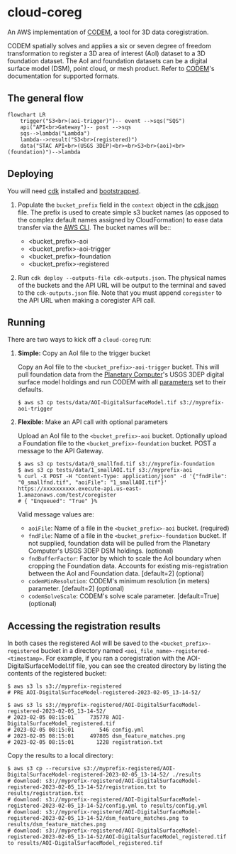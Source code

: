 # cloud-coreg

An AWS implementation of [CODEM](https://github.com/NCALM-UH/CODEM), a tool for 3D data coregistration.

CODEM spatially solves and applies a six or seven degree of freedom transformation to register a 3D area of interest (AoI) dataset to a 3D foundation dataset. The AoI and foundation datasets can be a digital surface model (DSM), point cloud, or mesh product. Refer to [CODEM](https://github.com/NCALM-UH/CODEM)'s documentation for supported formats.

## The general flow

```mermaid
flowchart LR
    trigger("S3<br>(aoi-trigger)")-- event -->sqs("SQS")
    api("API<br>Gateway")-- post -->sqs
    sqs-->lambda("Lambda")
    lambda-->result("S3<br>(registered)")
    data("STAC API<br>(USGS 3DEP)<br><br>S3<br>(aoi)<br>(foundation)")-->lambda
```

## Deploying

You will need [cdk](https://docs.aws.amazon.com/cdk/v2/guide/getting_started.html#getting_started_install) installed and [bootstrapped](https://docs.aws.amazon.com/cdk/v2/guide/getting_started.html#getting_started_bootstrap).

1. Populate the `bucket_prefix` field in the `context` object in the [cdk.json](cdk.json) file. The prefix is used to create simple s3 bucket names (as opposed to the complex default names assigned by CloudFormation) to ease data transfer via the [AWS CLI](https://awscli.amazonaws.com/v2/documentation/api/latest/reference/s3/cp.html). The bucket names will be::

    - <bucket_prefix>-aoi
    - <bucket_prefix>-aoi-trigger
    - <bucket_prefix>-foundation
    - <bucket_prefix>-registered

2. Run `cdk deploy --outputs-file cdk-outputs.json`. The physical names of the buckets and the API URL will be output to the terminal and saved to the `cdk-outputs.json` file. Note that you must append `coregister` to the API URL when making a coregister API call.

## Running

There are two ways to kick off a `cloud-coreg` run:

1. **Simple:** Copy an AoI file to the trigger bucket

    Copy an AoI file to the `<bucket_prefix>-aoi-trigger` bucket. This will pull foundation data from the [Planetary Computer](https://planetarycomputer.microsoft.com/)'s USGS 3DEP digital surface model holdings and run CODEM with all [parameters](https://github.com/NCALM-UH/CODEM/blob/main/docs/configuration.md) set to their defaults.

    ```shell
    $ aws s3 cp tests/data/AOI-DigitalSurfaceModel.tif s3://myprefix-aoi-trigger
    ```

2. **Flexible:** Make an API call with optional parameters

    Upload an AoI file to the `<bucket_prefix>-aoi` bucket. Optionally upload a Foundation file to the `<bucket_prefix>-foundation` bucket. POST a message to the API Gateway.

    ```shell
    $ aws s3 cp tests/data/0_smallfnd.tif s3://myprefix-foundation
    $ aws s3 cp tests/data/1_smallAOI.tif s3://myprefix-aoi
    % curl -X POST -H "Content-Type: application/json" -d '{"fndFile": "0_smallfnd.tif", "aoiFile": "1_smallAOI.tif"}' https://xxxxxxxxxx.execute-api.us-east-1.amazonaws.com/test/coregister
    # { "Enqueued": "True" }%
    ```
    
    Valid message values are:

    - `aoiFile`: Name of a file in the `<bucket_prefix>-aoi` bucket. (required)
    - `fndFile`: Name of a file in the `<bucket_prefix>-foundation` bucket. If not supplied, foundation data will be pulled from the Planetary Computer's USGS 3DEP DSM holdings. (optional)
    - `fndBufferFactor`: Factor by which to scale the AoI boundary when cropping the Foundation data. Accounts for existing mis-registration between the AoI and Foundation data. [default=2] (optional)
    - `codemMinResolution`: CODEM's minimum resolution (in meters) parameter. [default=2] (optional)
    - `codemSolveScale`: CODEM's solve scale parameter. [default=True] (optional)

## Accessing the registration results

In both cases the registered AoI will be saved to the `<bucket_prefix>-registered` bucket in a directory named `<aoi_file_name>-registered-<timestamp>`. For example, if you ran a coregistration with the AOI-DigitalSurfaceModel.tif file, you can see the created directory by listing the contents of the registered bucket:

```shell
$ aws s3 ls s3://myprefix-registered
# PRE AOI-DigitalSurfaceModel-registered-2023-02-05_13-14-52/
```

```shell
$ aws s3 ls s3://myprefix-registered/AOI-DigitalSurfaceModel-registered-2023-02-05_13-14-52/
# 2023-02-05 08:15:01     735778 AOI-DigitalSurfaceModel_registered.tif
# 2023-02-05 08:15:01        546 config.yml
# 2023-02-05 08:15:01     497805 dsm_feature_matches.png
# 2023-02-05 08:15:01       1228 registration.txt
```

Copy the results to a local directory:
```shell
$ aws s3 cp --recursive s3://myprefix-registered/AOI-DigitalSurfaceModel-registered-2023-02-05_13-14-52/ ./results
# download: s3://myprefix-registered/AOI-DigitalSurfaceModel-registered-2023-02-05_13-14-52/registration.txt to results/registration.txt
# download: s3://myprefix-registered/AOI-DigitalSurfaceModel-registered-2023-02-05_13-14-52/config.yml to results/config.yml
# download: s3://myprefix-registered/AOI-DigitalSurfaceModel-registered-2023-02-05_13-14-52/dsm_feature_matches.png to results/dsm_feature_matches.png
# download: s3://myprefix-registered/AOI-DigitalSurfaceModel-registered-2023-02-05_13-14-52/AOI-DigitalSurfaceModel_registered.tif to results/AOI-DigitalSurfaceModel_registered.tif
```
